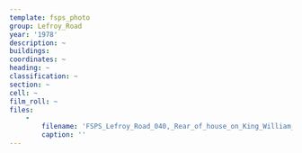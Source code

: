 ```yaml
---
template: fsps_photo
group: Lefroy_Road
year: '1978'
description: ~
buildings:
coordinates: ~
heading: ~
classification: ~
section: ~
cell: ~
film_roll: ~
files:
    -
        filename: 'FSPS_Lefroy_Road_040,_Rear_of_house_on_King_William_St,_17-13-F,_1978.png'
        caption: ''
---
```

